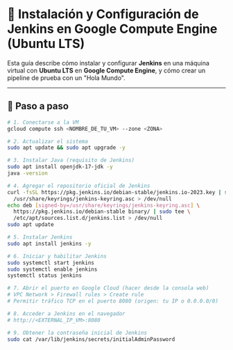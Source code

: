 # 🚀 Instalación y Configuración de Jenkins en Google Compute Engine (Ubuntu LTS)

Esta guía describe cómo instalar y configurar **Jenkins** en una máquina virtual con **Ubuntu LTS** en **Google Compute Engine**, y cómo crear un pipeline de prueba con un "Hola Mundo".

---

## 🔹 Paso a paso

```bash
# 1. Conectarse a la VM
gcloud compute ssh <NOMBRE_DE_TU_VM> --zone <ZONA>

# 2. Actualizar el sistema
sudo apt update && sudo apt upgrade -y

# 3. Instalar Java (requisito de Jenkins)
sudo apt install openjdk-17-jdk -y
java -version

# 4. Agregar el repositorio oficial de Jenkins
curl -fsSL https://pkg.jenkins.io/debian-stable/jenkins.io-2023.key | sudo tee \
  /usr/share/keyrings/jenkins-keyring.asc > /dev/null
echo deb [signed-by=/usr/share/keyrings/jenkins-keyring.asc] \
  https://pkg.jenkins.io/debian-stable binary/ | sudo tee \
  /etc/apt/sources.list.d/jenkins.list > /dev/null
sudo apt update

# 5. Instalar Jenkins
sudo apt install jenkins -y

# 6. Iniciar y habilitar Jenkins
sudo systemctl start jenkins
sudo systemctl enable jenkins
systemctl status jenkins

# 7. Abrir el puerto en Google Cloud (hacer desde la consola web)
# VPC Network > Firewall rules > Create rule
# Permitir tráfico TCP en el puerto 8080 (origen: tu IP o 0.0.0.0/0)

# 8. Acceder a Jenkins en el navegador
# http://<EXTERNAL_IP_VM>:8080

# 9. Obtener la contraseña inicial de Jenkins
sudo cat /var/lib/jenkins/secrets/initialAdminPassword
